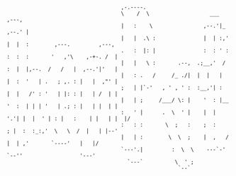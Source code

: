                                         ,-.----.                                                                
                                        \    /  \                   ___       ,---,                             
                                        |   :    \                ,--.'|_   ,--.' |                             
                                        |   |  .\ :               |  | :,'  |  |  :        ,---.         ,---,  
                                        .   :  |: |               :  : ' :  :  :  :       '   ,'\    ,-+-. /  | 
                                        |   |   \ :       .--,  .;__,'  /   :  |  |,--.  /   /   |  ,--.'|'   | 
                                        |   : .   /     /_ ./|  |  |   |    |  :  '   | .   ; ,. : |   |  ,"' | 
                                        ;   | |`-'   , ' , ' :  :__,'| :    |  |   /' : '   | |: : |   | /  | | 
                                        |   | ;     /___/ \: |    '  : |__  '  :  | | | '   | .; : |   | |  | | 
                                        :   ' |      .  \  ' |    |  | '.'| |  |  ' | : |   :    | |   | |  |/  
                                        :   : :       \  ;   :    ;  :    ; |  :  :_:,'  \   \  /  |   | |--'   
                                        |   | :        \  \  ;    |  ,   /  |  | ,'       `----'   |   |/       
                                        `---'.|         :  \  \    ---`-'   `--''                  '---'        
                                          `---`          \  ' ;                                                 
                                                          `--`                                                  
